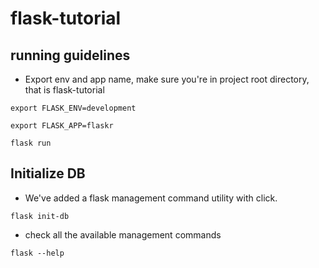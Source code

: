 # flask-tutorial

## running guidelines

- Export env and app name, make sure you're in project root directory, that is flask-tutorial

```
export FLASK_ENV=development

export FLASK_APP=flaskr

flask run
```

## Initialize DB

- We've added a flask management command utility with click.
```
flask init-db
```

- check all the available management commands
```
flask --help
```

